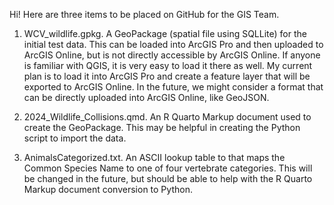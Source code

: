 Hi! Here are three items to be placed on GitHub for the GIS Team. 

1. WCV_wildlife.gpkg. A GeoPackage (spatial file using SQLLite) for the initial test data. This can be loaded into ArcGIS Pro and then uploaded to ArcGIS Online, but is not directly accessible by ArcGIS Online. If anyone is familiar with QGIS, it is very easy to load it there as well. My current plan is to load it into ArcGIS Pro and create a feature layer that will be exported to ArcGIS Online. In the future, we might consider a format that can be directly uploaded into ArcGIS Online, like GeoJSON. 

2. 2024_Wildlife_Collisions.qmd. An R Quarto Markup document used to create the GeoPackage. This may be helpful in creating the Python script to import the data. 

3. AnimalsCategorized.txt. An ASCII lookup table to that maps the Common Species Name to one of four vertebrate categories. This will be changed in the future, but should be able to help with the R Quarto Markup document conversion to Python.